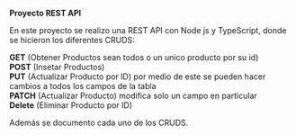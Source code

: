 <strong>Proyecto REST API</strong>

En este proyecto se realizo una REST API con Node js y TypeScript, donde se hicieron los diferentes CRUDS:

<strong>GET</strong> (Obtener Productos sean todos o un unico producto por su id) <br/>
<strong>POST</strong> (Insetar Productos) <br/>
<strong>PUT</strong> (Actualizar Producto por ID) por medio de este se pueden hacer cambios a todos los campos de la tabla <br/>
<strong>PATCH</strong> (Actualizar Producto) modifica solo un campo en particular <br/>
<strong>Delete</strong> (Eliminar Producto por ID) <br/>

Además se documento cada uno de los CRUDS.
